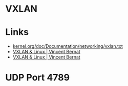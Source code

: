 # VXLAN

# Links

* [kernel.org/doc/Documentation/networking/vxlan.txt](https://www.kernel.org/doc/Documentation/networking/vxlan.txt)
* [VXLAN & Linux | Vincent Bernat](https://vincent.bernat.ch/en/blog/2017-vxlan-linux)
* [VXLAN & Linux | Vincent Bernat](https://vincent.bernat.ch/en/blog/2017-vxlan-linux)

# UDP Port 4789


